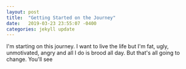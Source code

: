```yaml
---
layout: post
title:  "Getting Started on the Journey"
date:   2019-03-23 23:55:07 -0400
categories: jekyll update
---
```

I'm starting on this journey. I want to live the life but I'm fat, ugly, unmotivated, angry and all I do is brood all day. But that's all going to change. You'll see
